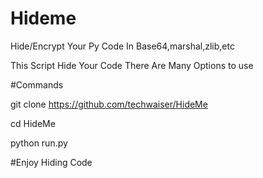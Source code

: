 # Hideme
Hide/Encrypt Your Py Code In Base64,marshal,zlib,etc

This Script Hide Your Code There Are Many Options to use 

#Commands 

git clone https://github.com/techwaiser/HideMe

cd HideMe

python run.py

#Enjoy Hiding Code
